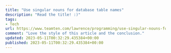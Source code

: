 ```yaml
---
title: "Use singular nouns for database table names"
description: "Read the title! :)"
tags: 
- Tech
url: https://www.teamten.com/lawrence/programming/use-singular-nouns-for-database-table-names.html
comment: "Love the style of this article and the conclusion."
updated: 2023-05-11T00:32:29.435384+00:00
published: 2023-05-11T00:32:29.435384+00:00
---
```

